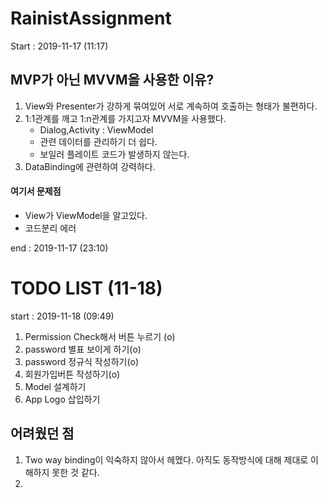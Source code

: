 # RainistAssignment
Start : 2019-11-17 (11:17)



## MVP가 아닌 MVVM을 사용한 이유?

1. View와 Presenter가 강하게 묶여있어 서로 계속하여 호출하는 형태가 불편하다.
2. 1:1관계를 깨고 1:n관계를 가지고자 MVVM을 사용했다.
   - Dialog,Activity : ViewModel
   - 관련 데이터를 관리하기 더 쉽다.
   - 보일러 플레이트 코드가 발생하지 않는다.
3. DataBinding에 관련하여 강력하다.

#### 여기서 문제점
 - View가 ViewModel을 알고있다.
 - 코드분리 에러

end : 2019-11-17 (23:10)

# TODO LIST (11-18)
start : 2019-11-18 (09:49)
1. Permission Check해서 버튼 누르기 (o)
2. password 별표 보이게 하기(o)
3. password 정규식 작성하기(o)
4. 회원가입버튼 작성하기(o)
5. Model 설계하기
6. App Logo 삽입하기

## 어려웠던 점
1. Two way binding이 익숙하지 않아서 헤멨다. 아직도 동작방식에 대해 제대로 이해하지 못한 것 같다.
2. 
